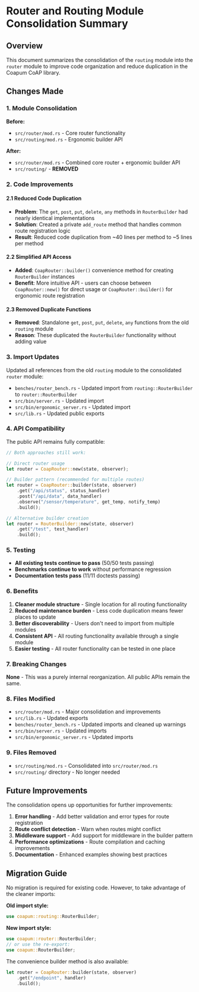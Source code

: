 # Router and Routing Module Consolidation Summary

## Overview

This document summarizes the consolidation of the `routing` module into the `router` module to improve code organization and reduce duplication in the Coapum CoAP library.

## Changes Made

### 1. Module Consolidation

**Before:**
- `src/router/mod.rs` - Core router functionality
- `src/routing/mod.rs` - Ergonomic builder API

**After:**
- `src/router/mod.rs` - Combined core router + ergonomic builder API
- `src/routing/` - **REMOVED**

### 2. Code Improvements

#### 2.1 Reduced Code Duplication
- **Problem**: The `get`, `post`, `put`, `delete`, `any` methods in `RouterBuilder` had nearly identical implementations
- **Solution**: Created a private `add_route` method that handles common route registration logic
- **Result**: Reduced code duplication from ~40 lines per method to ~5 lines per method

#### 2.2 Simplified API Access
- **Added**: `CoapRouter::builder()` convenience method for creating `RouterBuilder` instances
- **Benefit**: More intuitive API - users can choose between `CoapRouter::new()` for direct usage or `CoapRouter::builder()` for ergonomic route registration

#### 2.3 Removed Duplicate Functions
- **Removed**: Standalone `get`, `post`, `put`, `delete`, `any` functions from the old `routing` module
- **Reason**: These duplicated the `RouterBuilder` functionality without adding value

### 3. Import Updates

Updated all references from the old `routing` module to the consolidated `router` module:

- `benches/router_bench.rs` - Updated import from `routing::RouterBuilder` to `router::RouterBuilder`
- `src/bin/server.rs` - Updated import
- `src/bin/ergonomic_server.rs` - Updated import
- `src/lib.rs` - Updated public exports

### 4. API Compatibility

The public API remains fully compatible:

```rust
// Both approaches still work:

// Direct router usage
let router = CoapRouter::new(state, observer);

// Builder pattern (recommended for multiple routes)
let router = CoapRouter::builder(state, observer)
    .get("/api/status", status_handler)
    .post("/api/data", data_handler)
    .observe("/sensor/temperature", get_temp, notify_temp)
    .build();

// Alternative builder creation
let router = RouterBuilder::new(state, observer)
    .get("/test", test_handler)
    .build();
```

### 5. Testing

- **All existing tests continue to pass** (50/50 tests passing)
- **Benchmarks continue to work** without performance regression
- **Documentation tests pass** (11/11 doctests passing)

### 6. Benefits

1. **Cleaner module structure** - Single location for all routing functionality
2. **Reduced maintenance burden** - Less code duplication means fewer places to update
3. **Better discoverability** - Users don't need to import from multiple modules
4. **Consistent API** - All routing functionality available through a single module
5. **Easier testing** - All router functionality can be tested in one place

### 7. Breaking Changes

**None** - This was a purely internal reorganization. All public APIs remain the same.

### 8. Files Modified

- `src/router/mod.rs` - Major consolidation and improvements
- `src/lib.rs` - Updated exports
- `benches/router_bench.rs` - Updated imports and cleaned up warnings
- `src/bin/server.rs` - Updated imports
- `src/bin/ergonomic_server.rs` - Updated imports

### 9. Files Removed

- `src/routing/mod.rs` - Consolidated into `src/router/mod.rs`
- `src/routing/` directory - No longer needed

## Future Improvements

The consolidation opens up opportunities for further improvements:

1. **Error handling** - Add better validation and error types for route registration
2. **Route conflict detection** - Warn when routes might conflict
3. **Middleware support** - Add support for middleware in the builder pattern
4. **Performance optimizations** - Route compilation and caching improvements
5. **Documentation** - Enhanced examples showing best practices

## Migration Guide

No migration is required for existing code. However, to take advantage of the cleaner imports:

**Old import style:**
```rust
use coapum::routing::RouterBuilder;
```

**New import style:**
```rust
use coapum::router::RouterBuilder;
// or use the re-export:
use coapum::RouterBuilder;
```

The convenience builder method is also available:
```rust
let router = CoapRouter::builder(state, observer)
    .get("/endpoint", handler)
    .build();
```
